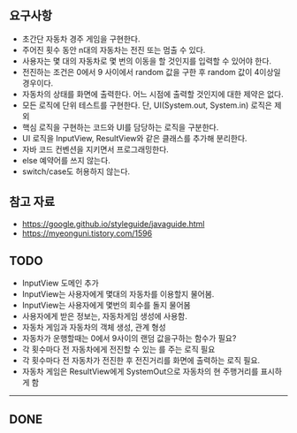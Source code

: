 ## 요구사항
* 초간단 자동차 경주 게임을 구현한다.
* 주어진 횟수 동안 n대의 자동차는 전진 또는 멈출 수 있다.
* 사용자는 몇 대의 자동차로 몇 번의 이동을 할 것인지를 입력할 수 있어야 한다.
* 전진하는 조건은 0에서 9 사이에서 random 값을 구한 후 random 값이 4이상일 경우이다.
* 자동차의 상태를 화면에 출력한다. 어느 시점에 출력할 것인지에 대한 제약은 없다.
* 모든 로직에 단위 테스트를 구현한다. 단, UI(System.out, System.in) 로직은 제외
* 핵심 로직을 구현하는 코드와 UI를 담당하는 로직을 구분한다.
* UI 로직을 InputView, ResultView와 같은 클래스를 추가해 분리한다.
* 자바 코드 컨벤션을 지키면서 프로그래밍한다.
* else 예약어를 쓰지 않는다.
* switch/case도 허용하지 않는다.

## 참고 자료
* https://google.github.io/styleguide/javaguide.html
* https://myeonguni.tistory.com/1596

## TODO
* InputView 도메인 추가
* InputView는 사용자에게 몇대의 자동차를 이용할지 물어봄.
* InputView는 사용자에게 몇번의 회수를 돌지 물어봄
* 사용자에게 받은 정보는, 자동차게임 생성에 사용함.
* 자동차 게임과 자동차의 객체 생성, 관계 형성
* 자동차가 운행할때는 0에서 9사이의 랜덤 값을구하는 함수가 필요?
* 각 횟수마다  전 자동차에게 전진할 수 있는 를 주는 로직 필요
* 각 횟수마다 전 자동차가 전진한 후 전진거리를 화면에 출력하는 로직 필요.
* 자동차 게임은 ResultView에게 SystemOut으로 자동차의 현 주행거리를 표시하게 함

-------------------------------------------------
## DONE